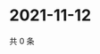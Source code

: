 # 2021-11-12

共 0 条

<!-- BEGIN WEIBO -->
<!-- 最后更新时间 Fri Nov 12 2021 11:09:12 GMT+0800 (China Standard Time) -->

<!-- END WEIBO -->
